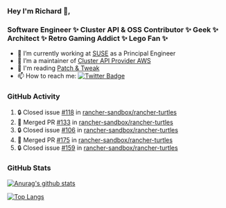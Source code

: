 ### Hey I'm Richard 👋, 

<h3 align="left">Software Engineer ✨ Cluster API & OSS Contributor ✨ Geek ✨ Architect ✨ Retro Gaming Addict ✨ Lego Fan ✨</h3>

- 🔭 I’m currently working at [SUSE](https://www.suse.com/) as a Principal Engineer
- 👯 I’m a maintainer of [Cluster API Provider AWS](https://github.com/kubernetes-sigs/cluster-api-provider-aws)
- 💬 I'm reading [Patch & Tweak](https://bjooks.com/products/patch-tweak-exploring-modular-synthesis)
- 📫 How to reach me: [![Twitter Badge](https://img.shields.io/badge/-@fruit_case-00acee?style=flat&logo=Twitter&logoColor=white)](https://twitter.com/intent/follow?screen_name=fruit_case "Follow on Twitter")

### GitHub Activity 

<!--START_SECTION:activity-->
1. 🔒 Closed issue [#118](https://github.com/rancher-sandbox/rancher-turtles/issues/118) in [rancher-sandbox/rancher-turtles](https://github.com/rancher-sandbox/rancher-turtles)
2. 🎉 Merged PR [#133](https://github.com/rancher-sandbox/rancher-turtles/pull/133) in [rancher-sandbox/rancher-turtles](https://github.com/rancher-sandbox/rancher-turtles)
3. 🔒 Closed issue [#106](https://github.com/rancher-sandbox/rancher-turtles/issues/106) in [rancher-sandbox/rancher-turtles](https://github.com/rancher-sandbox/rancher-turtles)
4. 🎉 Merged PR [#175](https://github.com/rancher-sandbox/rancher-turtles/pull/175) in [rancher-sandbox/rancher-turtles](https://github.com/rancher-sandbox/rancher-turtles)
5. 🔒 Closed issue [#159](https://github.com/rancher-sandbox/rancher-turtles/issues/159) in [rancher-sandbox/rancher-turtles](https://github.com/rancher-sandbox/rancher-turtles)
<!--END_SECTION:activity-->

### GitHub Stats

[![Anurag's github stats](https://github-readme-stats.vercel.app/api?username=richardcase&count_private=true&show_icons=true)](https://github.com/anuraghazra/github-readme-stats)

[![Top Langs](https://github-readme-stats.vercel.app/api/top-langs/?username=richardcase&hide=html&layout=compact)](https://github.com/anuraghazra/github-readme-stats)
